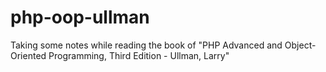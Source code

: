 # php-oop-ullman
Taking some notes while reading the book of "PHP Advanced and Object-Oriented Programming, Third Edition - Ullman, Larry"
